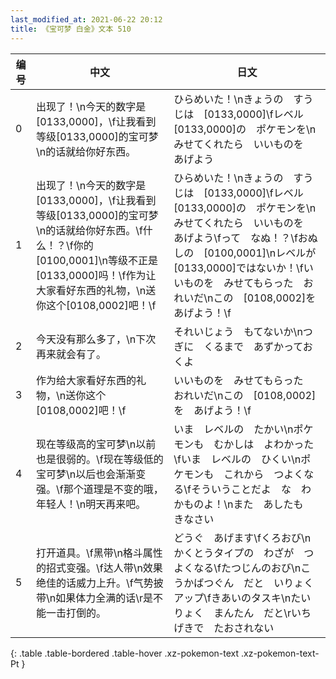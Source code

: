```yaml
---
last_modified_at: 2021-06-22 20:12
title: 《宝可梦 白金》文本 510
---
```

| 编号 | 中文 | 日文 |
| ---- | ---- | ---- |
| 0 | 出现了！\n今天的数字是[0133,0000]，\f让我看到等级[0133,0000]的宝可梦\n的话就给你好东西。 | ひらめいた！\nきょうの　すうじは　[0133,0000]\fレベル[0133,0000]の　ポケモンを\nみせてくれたら　いいものを　あげよう |
| 1 | 出现了！\n今天的数字是[0133,0000]，\f让我看到等级[0133,0000]的宝可梦\n的话就给你好东西。\f什么！？\f你的[0100,0001]\n等级不正是[0133,0000]吗！\f作为让大家看好东西的礼物，\n送你这个[0108,0002]吧！\f | ひらめいた！\nきょうの　すうじは　[0133,0000]\fレベル[0133,0000]の　ポケモンを\nみせてくれたら　いいものを　あげよう\fって　なぬ！？\fおぬしの　[0100,0001]\nレベルが　[0133,0000]ではないか！\fいいものを　みせてもらった　おれいだ\nこの　[0108,0002]を　あげよう！\f |
| 2 | 今天没有那么多了，\n下次再来就会有了。 | それいじょう　もてないか\nつぎに　くるまで　あずかっておくよ |
| 3 | 作为给大家看好东西的礼物，\n送你这个[0108,0002]吧！\f | いいものを　みせてもらった　おれいだ\nこの　[0108,0002]を　あげよう！\f |
| 4 | 现在等级高的宝可梦\n以前也是很弱的。\f现在等级低的宝可梦\n以后也会渐渐变强。\f那个道理是不变的哦，年轻人！\n明天再来吧。 | いま　レベルの　たかい\nポケモンも　むかしは　よわかった\fいま　レベルの　ひくい\nポケモンも　これから　つよくなる\fそういうことだよ　な　わかものよ！\nまた　あしたも　きなさい |
| 5 | 打开道具。\f黑带\n格斗属性的招式变强。\f达人带\n效果绝佳的话威力上升。\f气势披带\n如果体力全满的话\r是不能一击打倒的。 | どうぐ　あげます\fくろおび\nかくとうタイプの　わざが　つよくなる\fたつじんのおび\nこうかばつぐん　だと　いりょくアップ\fきあいのタスキ\nたいりょく　まんたん　だと\rいちげきで　たおされない |
{: .table .table-bordered .table-hover .xz-pokemon-text .xz-pokemon-text-Pt }